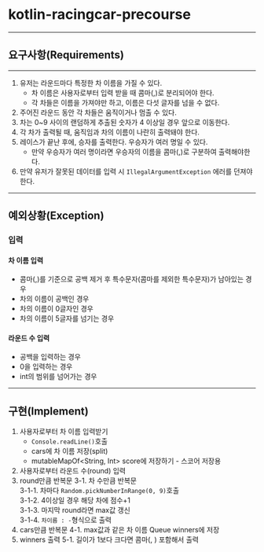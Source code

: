 # kotlin-racingcar-precourse
<hr>

## 요구사항(Requirements)
<hr>

1. 유저는 라운드마다 특정한 차 이름을 가질 수 있다.
   - 차 이름은 사용자로부터 입력 받을 때 콤마(,)로 분리되어야 한다.
   - 각 차들은 이름을 가져야만 하고, 이름은 다섯 글자를 넘을 수 없다.
2. 주어진 라운드 동안 각 차들은 움직이거나 멈출 수 있다.
3. 차는 0~9 사이의 랜덤하게 추출된 숫자가 4 이상일 경우 앞으로 이동한다.
4. 각 차가 출력될 때, 움직임과 차의 이름이 나란히 출력돼야 한다.
5. 레이스가 끝난 후에, 승자를 출력한다. 우승자가 여러 명일 수 있다.
   - 만약 우승자가 여러 명이라면 우승자의 이름을 콤마(,)로 구분하여 출력해야한다.
6. 만약 유저가 잘못된 데이터를 입력 시 `IllegalArgumentException` 에러를 던져야 한다.

<hr>

## 예외상황(Exception)
### 입력
#### 차 이름 입력
- 콤마(,)를 기준으로 공백 제거 후 특수문자(콤마를 제외한 특수문자)가 남아있는 경우
- 차의 이름이 공백인 경우
- 차의 이름이 0글자인 경우
- 차의 이름이 5글자를 넘기는 경우


#### 라운드 수 입력
- 공백을 입력하는 경우
- 0을 입력하는 경우
- int의 범위를 넘어가는 경우

<hr>

## 구현(Implement)

1. 사용자로부터 차 이름 입력받기
   - `Console.readLine()`호출
   - cars에 차 이름 저장(split)
   - mutableMapOf<String, Int> score에 저장하기 - 스코어 저장용
2. 사용자로부터 라운드 수(round) 입력
3. round만큼 반복문
   3-1. 차 수만큼 반복문<br>
      3-1-1. 차마다 `Random.pickNumberInRange(0, 9)`호출<br>
      3-1-2. 4이상일 경우 해당 차에 점수+1<br>
      3-1-3. 마지막 round라면 max값 갱신<br>
      3-1-4. `차이름 : -`형식으로 출력
4. cars만큼 반복문
   4-1. max값과 같은 차 이름  Queue<String> winners에 저장
5. winners 출력
   5-1. 길이가 1보다 크다면 콤마(, ) 포함해서 출력

